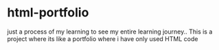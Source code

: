 # html-portfolio
just a process of my learning to see my entire learning journey.. This is a project where its like a portfolio where i have only used HTML code

